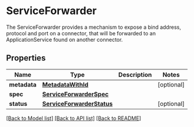 # ServiceForwarder

The ServiceForwarder provides a mechanism to expose a bind address, protocol and port on a connector, that will be forwarded to an ApplicationService found on another connector. 
## Properties
Name | Type | Description | Notes
------------ | ------------- | ------------- | -------------
**metadata** | [**MetadataWithId**](MetadataWithId.md) |  | [optional] 
**spec** | [**ServiceForwarderSpec**](ServiceForwarderSpec.md) |  | 
**status** | [**ServiceForwarderStatus**](ServiceForwarderStatus.md) |  | [optional] 

[[Back to Model list]](../README.md#documentation-for-models) [[Back to API list]](../README.md#documentation-for-api-endpoints) [[Back to README]](../README.md)


